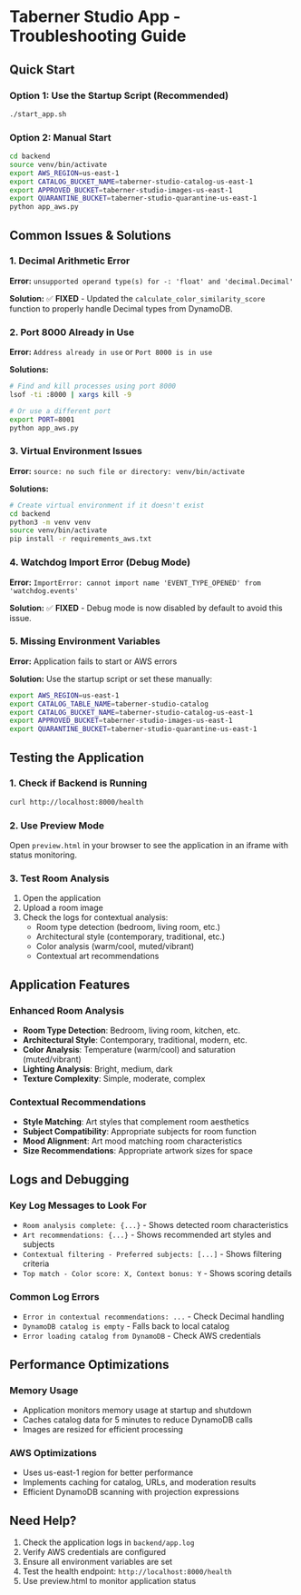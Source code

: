 # Taberner Studio App - Troubleshooting Guide

## Quick Start

### Option 1: Use the Startup Script (Recommended)
```bash
./start_app.sh
```

### Option 2: Manual Start
```bash
cd backend
source venv/bin/activate
export AWS_REGION=us-east-1
export CATALOG_BUCKET_NAME=taberner-studio-catalog-us-east-1
export APPROVED_BUCKET=taberner-studio-images-us-east-1
export QUARANTINE_BUCKET=taberner-studio-quarantine-us-east-1
python app_aws.py
```

## Common Issues & Solutions

### 1. Decimal Arithmetic Error
**Error:** `unsupported operand type(s) for -: 'float' and 'decimal.Decimal'`

**Solution:** ✅ **FIXED** - Updated the `calculate_color_similarity_score` function to properly handle Decimal types from DynamoDB.

### 2. Port 8000 Already in Use
**Error:** `Address already in use` or `Port 8000 is in use`

**Solutions:**
```bash
# Find and kill processes using port 8000
lsof -ti :8000 | xargs kill -9

# Or use a different port
export PORT=8001
python app_aws.py
```

### 3. Virtual Environment Issues
**Error:** `source: no such file or directory: venv/bin/activate`

**Solutions:**
```bash
# Create virtual environment if it doesn't exist
cd backend
python3 -m venv venv
source venv/bin/activate
pip install -r requirements_aws.txt
```

### 4. Watchdog Import Error (Debug Mode)
**Error:** `ImportError: cannot import name 'EVENT_TYPE_OPENED' from 'watchdog.events'`

**Solution:** ✅ **FIXED** - Debug mode is now disabled by default to avoid this issue.

### 5. Missing Environment Variables
**Error:** Application fails to start or AWS errors

**Solution:** Use the startup script or set these manually:
```bash
export AWS_REGION=us-east-1
export CATALOG_TABLE_NAME=taberner-studio-catalog
export CATALOG_BUCKET_NAME=taberner-studio-catalog-us-east-1
export APPROVED_BUCKET=taberner-studio-images-us-east-1
export QUARANTINE_BUCKET=taberner-studio-quarantine-us-east-1
```

## Testing the Application

### 1. Check if Backend is Running
```bash
curl http://localhost:8000/health
```

### 2. Use Preview Mode
Open `preview.html` in your browser to see the application in an iframe with status monitoring.

### 3. Test Room Analysis
1. Open the application
2. Upload a room image
3. Check the logs for contextual analysis:
   - Room type detection (bedroom, living room, etc.)
   - Architectural style (contemporary, traditional, etc.)
   - Color analysis (warm/cool, muted/vibrant)
   - Contextual art recommendations

## Application Features

### Enhanced Room Analysis
- **Room Type Detection**: Bedroom, living room, kitchen, etc.
- **Architectural Style**: Contemporary, traditional, modern, etc.
- **Color Analysis**: Temperature (warm/cool) and saturation (muted/vibrant)
- **Lighting Analysis**: Bright, medium, dark
- **Texture Complexity**: Simple, moderate, complex

### Contextual Recommendations
- **Style Matching**: Art styles that complement room aesthetics
- **Subject Compatibility**: Appropriate subjects for room function
- **Mood Alignment**: Art mood matching room characteristics
- **Size Recommendations**: Appropriate artwork sizes for space

## Logs and Debugging

### Key Log Messages to Look For
- `Room analysis complete: {...}` - Shows detected room characteristics
- `Art recommendations: {...}` - Shows recommended art styles and subjects
- `Contextual filtering - Preferred subjects: [...]` - Shows filtering criteria
- `Top match - Color score: X, Context bonus: Y` - Shows scoring details

### Common Log Errors
- `Error in contextual recommendations: ...` - Check Decimal handling
- `DynamoDB catalog is empty` - Falls back to local catalog
- `Error loading catalog from DynamoDB` - Check AWS credentials

## Performance Optimizations

### Memory Usage
- Application monitors memory usage at startup and shutdown
- Caches catalog data for 5 minutes to reduce DynamoDB calls
- Images are resized for efficient processing

### AWS Optimizations
- Uses us-east-1 region for better performance
- Implements caching for catalog, URLs, and moderation results
- Efficient DynamoDB scanning with projection expressions

## Need Help?

1. Check the application logs in `backend/app.log`
2. Verify AWS credentials are configured
3. Ensure all environment variables are set
4. Test the health endpoint: `http://localhost:8000/health`
5. Use preview.html to monitor application status 